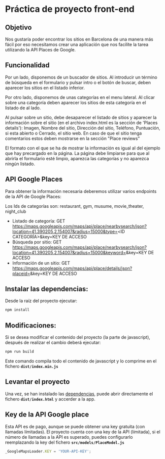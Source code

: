 # Práctica de proyecto front-end

## Objetivo
Nos gustaría poder encontrar los sitios en Barcelona de una manera más fácil por eso necesitamos crear una aplicación que nos facilíte la tarea utilizando la API Places de Google.

## Funcionalidad
Por un lado, disponemos de un buscador de sitios. Al introducir un término de búsqueda en el formulario y pulsar intro o el botón de buscar, deben aparecer los sitios en el listado inferior.

Por otro lado, disponemos de unas categorías en el menu lateral. Al clicar sobre una categoría deben aparecer los sitios de esta categoría en el listado de al lado.

Al pulsar sobre un sitio, debe desaparecer el listado de sitios y aparecer la información sobre el sitio (en el archivo index.html es la sección de 'Places details'): Imagen, Nombre del sitio, Dirección del sitio, Teléfono, Puntuación, si esta abierto o Cerrado, el sitio web. En caso de que el sitio tenga comentarios estos deben mostrarse en la sección "Place reviews"

El formato con el que se ha de mostrar la información es igual al del ejemplo que hay precargado en la página. La página debe limpiarse para que al abrirla el formulario esté limpio, aparezca las categorías y no aparezca ningún listado.

## API Google Places
Para obtener la información necesaria deberemos utilizar varios endpoints de la API de Google Places:

Los Ids de categorías son: restaurant, gym, musume, movie_theater, night_club

* Listado de categoría: GET https://maps.googleapis.com/maps/api/place/nearbysearch/json?location=41.390205,2.154007&radius=15000&type=<ID CATEGORÍA>&key=KEY DE ACCESO
* Búsqueda por sitio: GET https://maps.googleapis.com/maps/api/place/nearbysearch/json?location=41.390205,2.154007&radius=15000&keyword=<Texto a buscar>&key=KEY DE ACCESO
* Información de un sitio: GET https://maps.googleapis.com/maps/api/place/details/json?placeid=<PLACE ID>&key=KEY DE ACCESO

<a id="install-dependencies"></a>

## Instalar las dependencias:
Desde la raíz del proyecto ejecutar:
```bash
npm install
```

## Modificaciones:
Si se desea modificar el contenido del proyecto (la parte de javascript), después de realizar el cambio deberá ejecutar:
```bash
npm run build
```
Este comando compila todo el contenido de javascript y lo comprime en el fichero **`dist/index.min.js`**

## Levantar el proyecto
Una vez, se han instalado las [dependencias](#install-dependencies), puede abrir directamente el fichero **`dist/index.html`** y accerder a la app.

## Key de la API Google place
Esta API es de pago, aunque se puede obtener una key gratuita (con llamadas límitadas).
El proyecto cuenta con una key de la API (límitada), si el número de llamadas a la API es superado, puedes configurarlo reemplazando la key del fichero **`src/models/PlaceModel.js`**
```javascript
_GoogleMapsLoader.KEY = 'YOUR-API-KEY';
```
